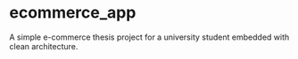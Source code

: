 # ecommerce_app

A simple e-commerce thesis project for a university student embedded with clean architecture.
